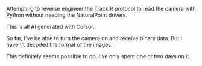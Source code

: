 Attempting to reverse engineer the TrackIR protocol to read the camera with Python without needing the NaturalPoint drivers.

This is all AI generated with Cursor.

So far, I've be able to turn the camera on and receive binary data. But I haven't decoded the format of the images.

This definitely seems possible to do, I've only spent one or two days on it.
